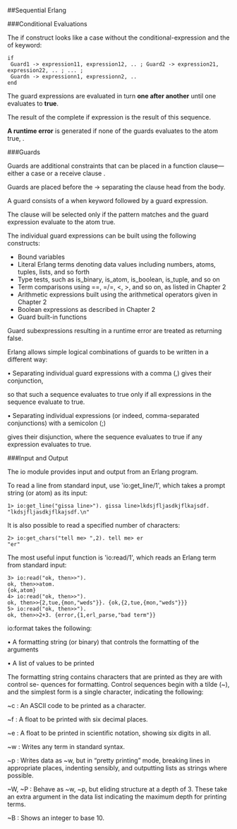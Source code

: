 ##Sequential Erlang

###Conditional Evaluations

The if construct looks like a case without the conditional-expression and the of keyword:

    if
     Guard1 -> expression11, expression12, .. ; Guard2 -> expression21, expression22, .. ; ... ;
     Guardn -> expressionn1, expressionn2, ..
    end
    
The guard expressions  are evaluated in turn **one after another** until one evaluates to **true**. 

The result of the complete if expression is the result of this sequence.

**A runtime error** is generated if none of the guards evaluates to the atom true, .

###Guards

Guards are additional constraints that can be placed in a function clause—either a case or a receive clause . 

Guards are placed before the -> separating the clause head from the body.

A guard consists of a when keyword followed by a guard expression.

The clause will be selected only if the pattern matches and the guard expression evaluate to the atom true.

The individual guard expressions can be built using the following constructs:

* Bound variables
* Literal Erlang terms denoting data values including numbers, atoms, tuples, lists, and so forth
* Type tests, such as is_binary, is_atom, is_boolean, is_tuple, and so on
* Term comparisons using ==, =/=, <, >, and so on, as listed in Chapter 2
* Arithmetic expressions built using the arithmetical operators given in Chapter 2
* Boolean expressions as described in Chapter 2
* Guard built-in functions

Guard subexpressions resulting in a runtime error are treated as returning false. 

Erlang allows simple logical combinations of guards to be written in a different way:

• Separating individual guard expressions with a comma (,) gives their conjunction, 

so that such a sequence evaluates to true only if all expressions in the sequence evaluate to true.

• Separating individual expressions (or indeed, comma-separated conjunctions) with a semicolon (;) 

gives their disjunction, where the sequence evaluates to true if any expression evaluates to true.


###Input and Output

The io module provides input and output from an Erlang program.

To read a line from standard input, use 'io:get_line/1', which takes a prompt string (or atom) as its input:

    1> io:get_line("gissa line>"). gissa line>lkdsjfljasdkjflkajsdf. "lkdsjfljasdkjflkajsdf.\n"
    
It is also possible to read a specified number of characters:

    2> io:get_chars("tell me> ",2). tell me> er
    "er"
    
The most useful input function is 'io:read/1', which reads an Erlang term from standard input:

    3> io:read("ok, then>>").
    ok, then>>atom.
    {ok,atom}
    4> io:read("ok, then>>").
    ok, then>>{2,tue,{mon,"weds"}}. {ok,{2,tue,{mon,"weds"}}}
    5> io:read("ok, then>>").
    ok, then>>2+3. {error,{1,erl_parse,"bad term"}}
    
io:format takes the following:

• A formatting string (or binary) that controls the formatting of the arguments

• A list of values to be printed

The formatting string contains characters that are printed as they are with control se- quences for formatting.
Control sequences begin with a tilde (~), and the simplest form is a single character, indicating the following:

~c : 
An ASCII code to be printed as a character.

~f : 
A float to be printed with six decimal places.


~e : 
A float to be printed in scientific notation, showing six digits in all.

~w : 
Writes any term in standard syntax.

~p : 
Writes data as ~w, but in “pretty printing” mode, breaking lines in appropriate places, indenting sensibly, and outputting lists as strings where possible.


~W, ~P : 
Behave as ~w, ~p, but eliding structure at a depth of 3. These take an extra argument in the data list indicating the maximum depth for printing terms.

~B : 
Shows an integer to base 10.

